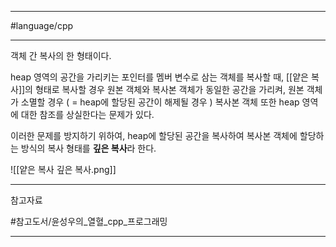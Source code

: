 
---

#language/cpp

---

객체 간 복사의 한 형태이다.

heap 영역의 공간을 가리키는 포인터를 멤버 변수로 삼는 객체를 복사할 때, [[얕은 복사]]의 형태로 복사할 경우 원본 객체와 복사본 객체가 동일한 공간을 가리켜, 원본 객체가 소멸할 경우 ( = heap에 할당된 공간이 해제될 경우 ) 복사본 객체 또한 heap 영역에 대한 참조를 상실한다는 문제가 있다.

이러한 문제를 방지하기 위하여, heap에 할당된 공간을 복사하여 복사본 객체에 할당하는 방식의 복사 형태를 **깊은 복사**라 한다.

![[얕은 복사 깊은 복사.png]]

---

참고자료

#참고도서/윤성우의_열혈_cpp_프로그래밍

---